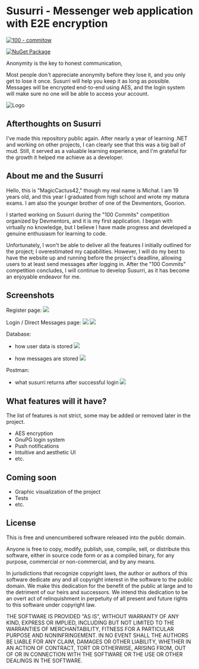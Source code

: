 # Susurri - Messenger web application with E2E encryption


[![100 - commitow](https://img.shields.io/badge/100%20-commitow-lightgreen.svg)](https://100commitow.pl)

[![NuGet Package](https://img.shields.io/badge/.NET%20-8.0-blue.svg)](https://dotnet.microsoft.com/en-us/download/dotnet/8.0)

Anonymity is the key to honest communication,

Most people don't appreciate anonymity before they lose it, and you only get to lose it once. Susurri will help you keep it as long as possible. Messages will be encrypted end-to-end using AES, and the login system will make sure no one will be able to access your account.

![Logo](https://i.imgur.com/f3JmDdd.png)

## Afterthoughts on Susurri

I’ve made this repository public again. After nearly a year of learning .NET and working on other projects, I can clearly see that this was a big ball of mud. Still, it served as a valuable learning experience, and I'm grateful for the growth it helped me achieve as a developer.

## About me and the Susurri

Hello, this is "MagicCactus42," though my real name is Michał. I am 19 years old, and this year I graduated from high school and wrote my matura exams. I am also the younger brother of one of the Devmentors, Goorion.

I started working on Susurri during the "100 Commits" competition organized by Devmentors, and it is my first application. I began with virtually no knowledge, but I believe I have made progress and developed a genuine enthusiasm for learning to code.

Unfortunately, I won't be able to deliver all the features I initially outlined for the project; I overestimated my capabilities. However, I will do my best to have the website up and running before the project's deadline, allowing users to at least send messages after logging in. After the "100 Commits" competition concludes, I will continue to develop Susurri, as it has become an enjoyable endeavor for me.

## Screenshots

Register page:
![](https://i.imgur.com/DdMoTbI.png)

Login / Direct Messages page:
![](https://i.imgur.com/nLq87yq.png)
![](https://i.imgur.com/loNnMrq.png)

Database:

- how user data is stored
![](https://i.imgur.com/XKc7fxc.png)

- how messages are stored
![](https://i.imgur.com/b9mE2vO.png)

Postman:

- what susurri returns after successful login
![](https://i.imgur.com/T51lFzK.png)


## What features will it have?

The list of features is not strict, some may be added or removed later in the project.
- AES encryption
- GnuPG login system
- Push notifications
- Intuitive and aesthetic UI
- etc.

## Coming soon
- Graphic visualization of the project
- Tests
- etc.


## License

This is free and unencumbered software released into the public domain.

Anyone is free to copy, modify, publish, use, compile, sell, or
distribute this software, either in source code form or as a compiled
binary, for any purpose, commercial or non-commercial, and by any
means.

In jurisdictions that recognize copyright laws, the author or authors
of this software dedicate any and all copyright interest in the
software to the public domain. We make this dedication for the benefit
of the public at large and to the detriment of our heirs and
successors. We intend this dedication to be an overt act of
relinquishment in perpetuity of all present and future rights to this
software under copyright law.

THE SOFTWARE IS PROVIDED "AS IS", WITHOUT WARRANTY OF ANY KIND,
EXPRESS OR IMPLIED, INCLUDING BUT NOT LIMITED TO THE WARRANTIES OF
MERCHANTABILITY, FITNESS FOR A PARTICULAR PURPOSE AND NONINFRINGEMENT.
IN NO EVENT SHALL THE AUTHORS BE LIABLE FOR ANY CLAIM, DAMAGES OR
OTHER LIABILITY, WHETHER IN AN ACTION OF CONTRACT, TORT OR OTHERWISE,
ARISING FROM, OUT OF OR IN CONNECTION WITH THE SOFTWARE OR THE USE OR
OTHER DEALINGS IN THE SOFTWARE.
